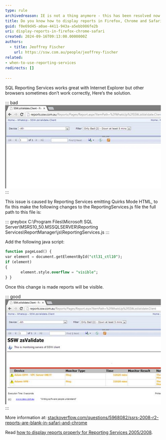 ```yaml
---
type: rule
archivedreason: IE is not a thing anymore - this has been resolved now in current browsers
title: Do you know how to display reports in Firefox, Chrome and Safari (SQL Reporting Services 2008R2/2012)?
guid: f0e69d45-a0ae-4411-943a-a5ebb986fe2b
uri: display-reports-in-firefox-chrome-safari
created: 2024-09-16T09:13:00.0000000Z
authors: 
  - title: Jeoffrey Fischer
    url: https://ssw.com.au/people/jeoffrey-fischer
related:
- when-to-use-reporting-services
redirects: []

---
```


SQL Reporting Services works great with Internet Explorer but other browsers sometimes don’t work correctly, Here’s the solution.

<!--endintro-->

::: bad  
![Figure: Bad example - SQL RS does not work in Chrome by default](report-display-bad_1728009947383.jpg)  
:::

This issue is caused by Reporting Services emitting Quirks Mode HTML, to fix this make the following changes to the ReportingServices.js file the full path to this file is:

::: greybox
C:\Program Files\Microsoft SQL Server\MSRS10_50.MSSQLSERVER\Reporting Services\ReportManager\js\ReportingServices.js
:::

Add the following java script:

```sql
function pageLoad() {    
var element = document.getElementById("ctl31_ctl10");
if (element) 
{
       element.style.overflow = "visible"; 
} }
```

Once this change is made reports will be visible.

::: good  
![Figure: Good example - SQL RS fixed to correctly display in Chrome](report-display-good_1728009947386.jpg)
:::

More information at: [stackoverflow.com/questions/5968082/ssrs-2008-r2-reports-are-blank-in-safari-and-chrome](https://stackoverflow.com/questions/5968082/ssrs-2008-r2-ssrs-2012-reportviewer-reports-are-blank-in-safari-and-chrome)

Read [how to display reports properly for Reporting Services 2005/2008](https://www.ssw.com.au/ssw/Standards/Rules/RulesToBetterSQLReportingServices.aspx#FirefoxChromeReportDisplay20052008).

